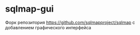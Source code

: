 # sqlmap-gui

Форк репозитория https://github.com/sqlmapproject/sqlmap с добавлением графического интерфейса

